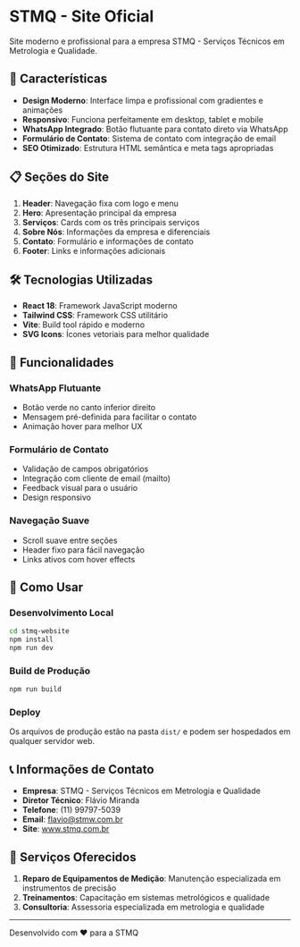 # STMQ - Site Oficial

Site moderno e profissional para a empresa STMQ - Serviços Técnicos em Metrologia e Qualidade.

## 🚀 Características

- **Design Moderno**: Interface limpa e profissional com gradientes e animações
- **Responsivo**: Funciona perfeitamente em desktop, tablet e mobile
- **WhatsApp Integrado**: Botão flutuante para contato direto via WhatsApp
- **Formulário de Contato**: Sistema de contato com integração de email
- **SEO Otimizado**: Estrutura HTML semântica e meta tags apropriadas

## 📋 Seções do Site

1. **Header**: Navegação fixa com logo e menu
2. **Hero**: Apresentação principal da empresa
3. **Serviços**: Cards com os três principais serviços
4. **Sobre Nós**: Informações da empresa e diferenciais
5. **Contato**: Formulário e informações de contato
6. **Footer**: Links e informações adicionais

## 🛠️ Tecnologias Utilizadas

- **React 18**: Framework JavaScript moderno
- **Tailwind CSS**: Framework CSS utilitário
- **Vite**: Build tool rápido e moderno
- **SVG Icons**: Ícones vetoriais para melhor qualidade

## 📱 Funcionalidades

### WhatsApp Flutuante
- Botão verde no canto inferior direito
- Mensagem pré-definida para facilitar o contato
- Animação hover para melhor UX

### Formulário de Contato
- Validação de campos obrigatórios
- Integração com cliente de email (mailto)
- Feedback visual para o usuário
- Design responsivo

### Navegação Suave
- Scroll suave entre seções
- Header fixo para fácil navegação
- Links ativos com hover effects

## 🚀 Como Usar

### Desenvolvimento Local
```bash
cd stmq-website
npm install
npm run dev
```

### Build de Produção
```bash
npm run build
```

### Deploy
Os arquivos de produção estão na pasta `dist/` e podem ser hospedados em qualquer servidor web.

## 📞 Informações de Contato

- **Empresa**: STMQ - Serviços Técnicos em Metrologia e Qualidade
- **Diretor Técnico**: Flávio Miranda
- **Telefone**: (11) 99797-5039
- **Email**: flavio@stmw.com.br
- **Site**: www.stmq.com.br

## 📝 Serviços Oferecidos

1. **Reparo de Equipamentos de Medição**: Manutenção especializada em instrumentos de precisão
2. **Treinamentos**: Capacitação em sistemas metrológicos e qualidade
3. **Consultoria**: Assessoria especializada em metrologia e qualidade

---

Desenvolvido com ❤️ para a STMQ

